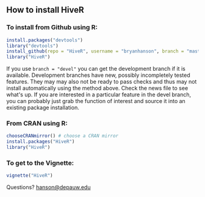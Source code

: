 ## How to install HiveR

### To install from Github using R:

````r
install.packages("devtools")
library("devtools")
install_github(repo = "HiveR", username = "bryanhanson", branch = "master")
library("HiveR")
````
If you use `branch = "devel"` you can get the development branch if it is available.  Development branches have new, possibly incompletely tested features.  They may may also not be ready to pass checks and thus may not install automatically using the method above.  Check the news file to see what's up.  If you are interested in a particular feature in the devel branch, you can probably just grab the function of interest and source it into an existing package installation.

### From CRAN using R:

````r
chooseCRANmirror() # choose a CRAN mirror
install.packages("HiveR")	
library("HiveR")
````

### To get to the Vignette:

````r
vignette("HiveR")
````

Questions?  hanson@depauw.edu
